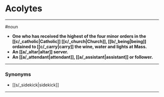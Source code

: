 # Acolytes
---
#noun
- **One who has received the highest of the four minor orders in the [[c/_catholic|Catholic]] [[c/_church|Church]], [[b/_being|being]] ordained to [[c/_carry|carry]] the wine, water and lights at Mass.**
- **An [[a/_altar|altar]] server.**
- **An [[a/_attendant|attendant]], [[a/_assistant|assistant]] or follower.**
---
### Synonyms
- [[s/_sidekick|sidekick]]
---
